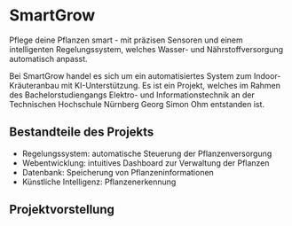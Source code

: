# SmartGrow
Pflege deine Pflanzen smart - mit präzisen Sensoren und einem intelligenten Regelungssystem, welches Wasser- und Nährstoffversorgung automatisch anpasst.

Bei SmartGrow handel es sich um ein automatisiertes System zum Indoor-Kräuteranbau mit KI-Unterstützung. Es ist ein Projekt, welches im Rahmen des Bachelorstudiengangs Elektro- und Informationstechnik an der Technischen Hochschule Nürnberg Georg Simon Ohm entstanden ist. 

## Bestandteile des Projekts
- Regelungssystem: automatische Steuerung der Pflanzenversorgung
- Webentwicklung: intuitives Dashboard zur Verwaltung der Pflanzen
- Datenbank: Speicherung von Pflanzeninformationen
- Künstliche Intelligenz: Pflanzenerkennung

## Projektvorstellung

